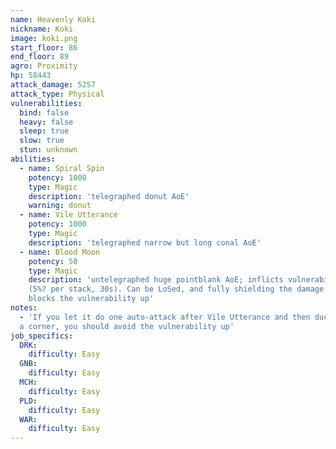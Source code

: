 ```yaml
---
name: Heavenly Koki
nickname: Koki
image: koki.png
start_floor: 86
end_floor: 89
agro: Proximity
hp: 58443
attack_damage: 5257
attack_type: Physical
vulnerabilities:
  bind: false
  heavy: false
  sleep: true
  slow: true
  stun: unknown
abilities:
  - name: Spiral Spin
    potency: 1000
    type: Magic
    description: 'telegraphed donut AoE'
    warning: donut
  - name: Vile Utterance
    potency: 1000
    type: Magic
    description: 'telegraphed narrow but long conal AoE'
  - name: Blood Moon
    potency: 50
    type: Magic
    description: 'untelegraphed huge pointblank AoE; inflicts vulnerability up
    (5%? per stack, 30s). Can be LoSed, and fully shielding the damage also
    blocks the vulnerability up'
notes:
  - 'If you let it do one auto-attack after Vile Utterance and then duck behind
  a corner, you should avoid the vulnerability up'
job_specifics:
  DRK:
    difficulty: Easy
  GNB:
    difficulty: Easy
  MCH:
    difficulty: Easy
  PLD:
    difficulty: Easy
  WAR:
    difficulty: Easy
---
```

